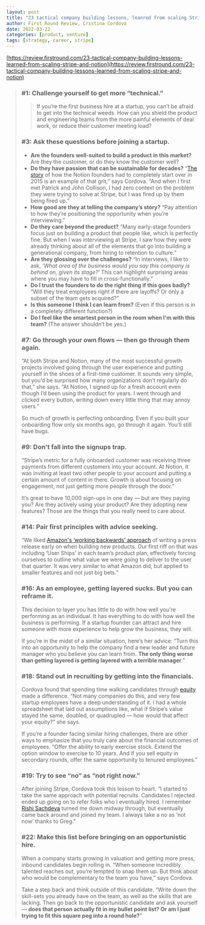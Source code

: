 ```yaml
---
layout: post
title: "23 tactical company building lessons, leanred from scaling Stripe & Notion"
author: First Round Review, Cristina Cordova
date: 2022-03-22
categories: [product, venture]
tags: [strategy, career, stripe]
---
```


[https://review.firstround.com/23-tactical-company-building-lessons-learned-from-scaling-stripe-and-notion](https://review.firstround.com/23-tactical-company-building-lessons-learned-from-scaling-stripe-and-notion)

> ### **#1: Challenge yourself to get more “technical.”**
>
> > If you’re the first business hire at a startup, you can’t be afraid to get into the technical weeds. How can you shield the product and engineering teams from the more painful elements of deal work, or reduce their customer meeting load?
>
> ### **#3: Ask these questions before joining a startup.**
>
> * **Are the founders well-suited to build a product in this market?** Are they the customer, or do they know the customer well?
> * **Do they have passion that can be sustainable for decades?** “[The story](https://www.figma.com/blog/design-on-a-deadline-how-notion-pulled-itself-back-from-the-brink-of-failure/) of how the Notion founders had to completely start over in 2015 is an example of that grit,” says Cordova. “And when I first met Patrick and John Collison, I had zero context on the problem they were trying to solve at Stripe, but I was fired up by them being fired up.”
> * **How good are they at telling the company’s story?** “Pay attention to how they’re positioning the opportunity when you’re interviewing.”
> * **Do they care beyond the product?** “Many early-stage founders focus just on building a product that people like, which is perfectly fine. But when I was interviewing at Stripe, I saw how they were already thinking about all of the elements that go into building a generational company, from hiring to retention to culture.”
> * **Are they glossing over the challenges?** “In interviews, I like to ask, ‘*What area of the business would you say this company is behind on, given its stage?*’ This can highlight surprising areas where you may have to fill in cross-functionally.”
> * **Do I trust the founders to do the right thing if this goes badly?** “Will they treat employees right if there are layoffs? Or only a subset of the team gets acquired?” 
> * **Is this someone I think I can learn from?** (Even if this person is in a completely different function?) 
> * **Do I feel like the smartest person in the room when I'm with this team?** (The answer shouldn’t be yes.)
>
> ### **#7: Go through your own flows — then go through them again.**
>
> “At both Stripe and Notion, many of the most successful growth projects involved going through the user experience and putting yourself in the shoes of a first-time customer. It sounds very simple, but you’d be surprised how many organizations don’t regularly do that,” she says. “At Notion, I signed up for a fresh account even though I’d been using the product for years. I went through and clicked every button, writing down every little thing that may annoy users.”
>
> So much of growth is perfecting onboarding. Even if you built your onboarding flow only six months ago, go through it again. You’ll still have bugs. 
>
> ### **#9: Don't fall into the signups trap.** 
>
> “Stripe’s metric for a fully onboarded customer was receiving three payments from different customers into your account. At Notion, it was inviting at least two other people to your account and putting a certain amount of content in there. Growth is about focusing on engagement, not just getting more people through the door.”
>
>  It’s great to have 10,000 sign-ups in one day — but are they paying you? Are they actively using your product? Are they adopting new features? Those are the things that you really need to care about. 
>
> ### **#14: Pair first principles with advice seeking.**
>
> “We liked [Amazon's ‘working backwards’ approach](https://review.firstround.com/how-to-build-an-invention-machine-6-lessons-that-powered-amazons-success) of writing a press release early on when building new products. Our first riff on that was including ‘User Ships’ in each team’s product plan, effectively forcing ourselves to outline what value we were going to deliver to the user that quarter. It was very similar to what Amazon did, but applied to smaller features and not just big bets.”
>
> ### **#16: As an employee, getting layered sucks. But you can reframe it.**
>
> This decision to layer you has little to do with how well you're performing as an individual. It has everything to do with how well the business is performing. If a startup founder can attract and hire someone with more experience to help grow the business, they will.
>
> If you’re in the midst of a similar situation, here’s her advice: “Turn this into an opportunity to help the company find a new leader and future manager who you believe you can learn from. **The only thing worse than getting layered is getting layered with a terrible manager**.”
>
> ### **#18: Stand out in recruiting by getting into the financials.**
>
> Cordova found that spending time walking candidates through [equity](https://stripe.com/guides/equity-for-employees) made a difference. “Not many companies do this, and very few startup employees have a deep understanding of it. I had a whole spreadsheet that laid out assumptions like, what if Stripe’s value stayed the same, doubled, or quadrupled — how would that affect your equity?” she says. 
>
> If you’re a founder facing similar hiring challenges, there are other ways to emphasize that you truly care about the financial outcomes of employees. “Offer the ability to early exercise stock. Extend the option window to exercise to 10 years. And if you sell equity in secondary rounds, offer the same opportunity to tenured employees.” 
>
> ### **#19: Try to see “no” as “not right now.”**
>
> After joining Stripe, Cordova took this lesson to heart. “I started to take the same approach with potential recruits. Candidates I rejected ended up going on to refer folks who I eventually hired. I remember [Rishi Sachdeva](https://www.linkedin.com/in/rishisachdeva/) turned me down midway through, but eventually came back around and joined my team. I always take a no as ‘not now’ thanks to Greg.”
>
> ### **#22: Make this list before bringing on an opportunistic hire.**
>
> When a company starts growing in valuation and getting more press, inbound candidates begin rolling in. “When someone incredibly talented reaches out, you’re tempted to snap them up. But think about who would be complementary to the team you have,” says Cordova.
>
> Take a step back and think outside of this candidate. “Write down the skill-sets you already have on the team, as well as the skills that are lacking. Then go back to the opportunistic candidate and ask yourself — **does that person actually fit in my bullet point list? Or am I just trying to fit this square peg into a round hole?**”
